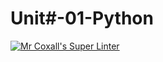 # Unit#-01-Python
[![Mr Coxall's Super Linter](https://github.com/ICS3U-Programming-MinabB/Unit3-01-Python/workflows/Mr%20Coxall's%20Super%20Linter/badge.svg)](https://github.com/ICS3U-Programming-MinabB/Unit3-01-Python/actions/)
